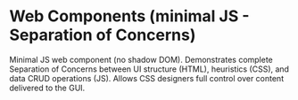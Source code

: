 # Web Components (minimal JS - Separation of Concerns)
Minimal JS web component (no shadow DOM). Demonstrates complete Separation of Concerns between UI structure (HTML), heuristics (CSS), and data CRUD operations (JS). Allows CSS designers full control over content delivered to the GUI.
